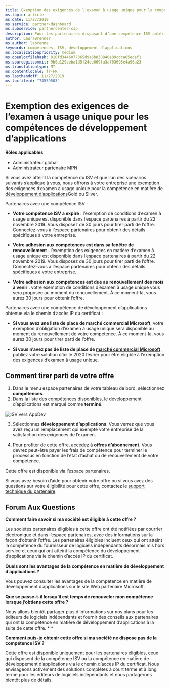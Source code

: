 ```yaml
---
title: Exemption des exigences de l’examen à usage unique pour la compétence du développement d’applications | Espace partenaires
ms.topic: article
ms.date: 11/27/2019
ms.service: partner-dashboard
ms.subservice: partnercenter-csp
description: Pour les partenaires disposant d’une compétence ISV antérieure, Découvrez comment obtenir une exemption des exigences d’examen à usage unique pour les compétences de développement d’applications
author: LauraBrenner
ms.author: labrenne
keywords: compétences, ISV, développement d’applications
ms.localizationpriority: medium
ms.openlocfilehash: 810fd3446077365d9a6b838840a89cdca85edef1
ms.sourcegitcommit: 9b0a129ceba1d5f24ee069fa3a703695e4a96a23
ms.translationtype: MT
ms.contentlocale: fr-FR
ms.lasthandoff: 11/27/2019
ms.locfileid: "74559503"
---
```

# <a name="one-time-exam-requirements-exemption-for-the-application-development-competency"></a>Exemption des exigences de l’examen à usage unique pour les compétences de développement d’applications

**Rôles applicables**

- Administrateur global
- Administrateur partenaire MPN

Si vous avez atteint la compétence du ISV et que l’un des scénarios suivants s’applique à vous, nous offrons à votre entreprise une exemption des exigences d’examen à usage unique pour la compétence en matière de [développement d’applications](https://partner.microsoft.com/membership/application-development-competency)Gold ou Silver. 

Partenaires avec une compétence ISV :

- **Votre compétence ISV a expiré** : l’exemption de conditions d’examen à usage unique est disponible dans l’espace partenaires à partir du 22 novembre 2019. Vous disposez de 30 jours pour tirer parti de l’offre. Connectez-vous à l’espace partenaires pour obtenir des détails spécifiques à votre entreprise.

- **Votre adhésion aux compétences est dans sa fenêtre de renouvellement** . l’exemption des exigences en matière d’examen à usage unique est disponible dans l’espace partenaires à partir du 22 novembre 2019. Vous disposez de 30 jours pour tirer parti de l’offre. Connectez-vous à l’espace partenaires pour obtenir des détails spécifiques à votre entreprise.

- **Votre adhésion aux compétences est due au renouvellement des mois à venir** . votre exemption de conditions d’examen à usage unique vous sera proposée au moment du renouvellement. À ce moment-là, vous aurez 30 jours pour obtenir l’offre.

Partenaires avec une compétence de développement d’applications obtenue via le chemin d’accès IP du certificat :

- **Si vous avez une liste de place de marché commercial Microsoft**, votre exemption d’obligation d’examen à usage unique sera disponible au moment du renouvellement de votre compétence. À ce moment-là, vous aurez 30 jours pour tirer parti de l’offre.

- **Si vous n’avez pas de liste de place de [marché commercial Microsoft](https://azure.microsoft.com/overview/commercial-marketplace/)** , publiez votre solution d’ici le 2020 février pour être éligible à l’exemption des exigences d’examen à usage unique.

## <a name="how-to-take-advantage-of-your-offer"></a>Comment tirer parti de votre offre

1. Dans le menu espace partenaires de votre tableau de bord, sélectionnez **compétences**.
2. Dans la liste des compétences disponibles, le développement d’applications est marqué comme **terminé**.

![ISV vers AppDev](images/appdev.png)

3. Sélectionnez **développement d’applications**. Vous verrez que vous avez reçu un remplacement qui exempte votre entreprise de la satisfaction des exigences de l’examen. 

4. Pour profiter de cette offre, accédez à **offres d’abonnement**. Vous devrez peut-être payer les frais de compétence pour terminer le processus en fonction de l’état d’achat ou de renouvellement de votre compétence. 

Cette offre est disponible via l’espace partenaires.

Si vous avez besoin d’aide pour obtenir votre offre ou si vous avez des questions sur votre éligibilité pour cette offre, contactez le [support technique du partenaire](https://partner.microsoft.com/Support). 

## <a name="frequently-asked-questions"></a>Forum Aux Questions

**Comment faire savoir si ma société est éligible à cette offre ?**

Les sociétés partenaires éligibles à cette offre ont été notifiées par courrier électronique et dans l’espace partenaires, avec des informations sur la façon d’obtenir l’offre. Les partenaires éligibles incluent ceux qui ont atteint la compétence du fournisseur de logiciels indépendants désormais mis hors service et ceux qui ont atteint la compétence du développement d’applications via le chemin d’accès IP du certificat. 

**Quels sont les avantages de la compétence en matière de développement d’applications ?**

Vous pouvez consulter les avantages de la compétence en matière de développement d’applications sur le site Web partenaire Microsoft. 

**Que se passe-t-il lorsqu’il est temps de renouveler mon compétence lorsque j’obtiens cette offre ?** 

Nous allons bientôt partager plus d’informations sur nos plans pour les éditeurs de logiciels indépendants et fournir des conseils aux partenaires qui ont la compétence en matière de développement d’applications à la suite de cette offre. * *  

**Comment puis-je obtenir cette offre si ma société ne dispose pas de la compétence ISV ?**

Cette offre est disponible uniquement pour les partenaires éligibles, ceux qui disposent de la compétence ISV ou la compétence en matière de développement d’applications via le chemin d’accès IP du certificat. Nous envisageons activement des solutions complètes à court terme et à long terme pour les éditeurs de logiciels indépendants et nous partagerons bientôt plus de détails. 


